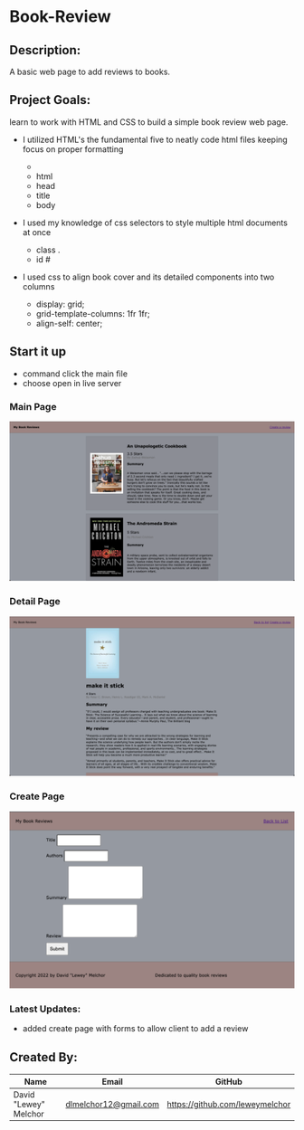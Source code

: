 # Book-Review

## Description:
A basic web page to add reviews to books.

## Project Goals:
learn to work with HTML and CSS to build a simple book review web page.

- I utilized HTML's the fundamental five to neatly code html files keeping focus on proper formatting
    - <!DOCTYPE html>
    - html
    - head
    - title
    - body

- I used my knowledge of css selectors to style multiple html documents at once
    - class .
    - id #

- I used css to align book cover and its detailed components into two columns
    - display: grid;
    - grid-template-columns: 1fr 1fr;
    - align-self: center;

## Start it up
- command click the main file
- choose open in live server

### Main Page
![main](media/main-wide.png)

### Detail Page
![detail](media/review-wide.png)

### Create Page
![create](media/review-form.png)

### Latest Updates:
- added create page with forms to allow client to add a review

## Created By:

|Name|Email|GitHub|
|----|-----|-------|
|David "Lewey" Melchor|dlmelchor12@gmail.com|https://github.com/leweymelchor|
